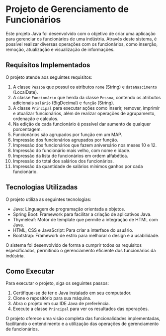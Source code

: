 # Projeto de Gerenciamento de Funcionários

Este projeto Java foi desenvolvido com o objetivo de criar uma aplicação para gerenciar os funcionários de uma indústria. Através deste sistema, é possível realizar diversas operações com os funcionários, como inserção, remoção, atualização e visualização de informações. 

## Requisitos Implementados

O projeto atende aos seguintes requisitos:

1. A classe `Pessoa` que possui os atributos `nome` (String) e `dataNascimento` (LocalDate).
2. A classe `Funcionário` que herda da classe `Pessoa`, contendo os atributos adicionais `salário` (BigDecimal) e `função` (String).
3. A classe `Principal` para executar ações como inserir, remover, imprimir e atualizar funcionários, além de realizar operações de agrupamento, ordenação e cálculos.
4. Na edição de cada funcionário é possível dar aumento de qualquer porcentagem.
5. Funcionários são agrupados por função em um MAP.
6. Impressão dos funcionários agrupados por função.
7. Impressão dos funcionários que fazem aniversário nos meses 10 e 12.
8. Impressão do funcionário mais velho, com nome e idade.
9. Impressão da lista de funcionários em ordem alfabética.
10. Impressão do total dos salários dos funcionários.
11. Impressão da quantidade de salários mínimos ganhos por cada funcionário.

## Tecnologias Utilizadas

O projeto utiliza as seguintes tecnologias:

- Java: Linguagem de programação orientada a objetos.
- Spring Boot: Framework para facilitar a criação de aplicativos Java.
- Thymeleaf: Motor de template que permite a integração de HTML com Java.
- HTML, CSS e JavaScript: Para criar a interface do usuário.
- Bootstrap: Framework de estilo para melhorar o design e a usabilidade.

O sistema foi desenvolvido de forma a cumprir todos os requisitos especificados, permitindo o gerenciamento eficiente dos funcionários da indústria.

## Como Executar

Para executar o projeto, siga os seguintes passos:

1. Certifique-se de ter o Java instalado em seu computador.
2. Clone o repositório para sua máquina.
3. Abra o projeto em sua IDE Java de preferência.
4. Execute a classe `Principal` para ver os resultados das operações.

O projeto oferece uma visão completa das funcionalidades implementadas, facilitando o entendimento e a utilização das operações de gerenciamento de funcionários.
